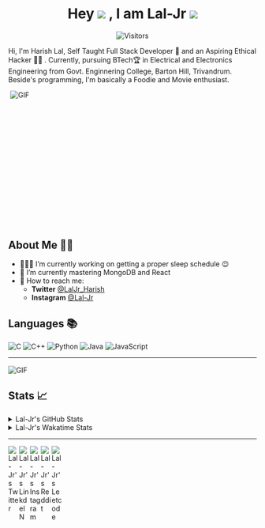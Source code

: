 <div align="center">
  
# Hey <img src="https://media.tenor.com/images/822fb670841c6f6582fefbb82e338a50/tenor.gif" width="29px"> , I am Lal-Jr <img src="https://i.pinimg.com/originals/9e/06/97/9e0697990828bb8319be8105c939b108.gif" width="70px">

![Visitors](https://visitor-badge.glitch.me/badge?page_id=Lal-Jr)

</div>

Hi, I'm Harish Lal, Self Taught Full Stack Developer 📖 and an Aspiring Ethical Hacker 👨‍💻 . Currently, pursuing BTech🏆 in Electrical and Electronics Engineering from Govt. Enginnering College, Barton Hill, Trivandrum. Beside's programming, I'm basically a Foodie and Movie enthusiast.

<img align="right" alt="GIF" height="300px" src="https://github.com/abhisheknaiidu/abhisheknaiidu/blob/master/code.gif?raw=true" width="500" height="320"/>

## About Me 👱🏼

- 👨🏽‍💻 I’m currently working on getting a proper sleep schedule :wink:
- 🌱 I’m currently mastering MongoDB and React
- 💬 How to reach me: 
    - **Twitter** [@LalJr_Harish](https://twitter.com/LalJr_Harish)
    - **Instagram** [@Lal-Jr](https://www.instagram.com/_lal._.jr_/)
    
## Languages 📚 

![C](https://img.shields.io/badge/-C-000?style=flat&logo=C)
![C++](https://img.shields.io/badge/-C++-000?style=flat&logo=C%2B%2B&logoColor=00599C)
![Python](https://img.shields.io/badge/-Python-000?style=flat&logo=python)
![Java](https://img.shields.io/badge/-Java-000?style=flat&logo=Java&logoColor=007396)
![JavaScript](https://img.shields.io/badge/-JavaScript-000?style=flat&logo=javascript)

---

<img align="center" alt="GIF" src="https://github4life.herokuapp.com/Lal-Jr.gif"/>

##  Stats 📈 

<details>
  <summary> Lal-Jr's GitHub Stats </summary>
<a href="https://github.com/Lal-Jr">
<img align="center" src="https://github-readme-stats.vercel.app/api?username=Lal-Jr&show_icons=true&theme=tokyonight&icon_color=6392DF&hide=prs" alt="Lal-Jr's GitHub Stats" />
</a> 
<a href="https://github.com/Lal-Jr">
<img align="center" src="https://github-readme-stats.vercel.app/api/top-langs/?username=Lal-Jr&layout=compact&show_icons=true&theme=tokyonight&icon_color=6392DF&hide=prs" />
</a>
</details>
<details>
<summary> Lal-Jr's Wakatime Stats </summary>
  
<!--START_SECTION:waka-->
![Profile Views](http://img.shields.io/badge/Profile%20Views-0-blue)

![Lines of code](https://img.shields.io/badge/From%20Hello%20World%20I%27ve%20Written-2.8%20million%20lines%20of%20code-blue)

**🐱 My Github Data** 

> 🏆 369 Contributions in the Year 2020
 > 
> 📦 17.6 kB Used in Github's Storage 
 > 
> 💼 Opted to Hire
 > 
> 📜 23 Public Repositories 
 > 
> 🔑 2 Private Repositories  

**I'm an Early 🐤** 

```text
🌞 Morning    51 commits     ████████░░░░░░░░░░░░░░░░░   32.9% 
🌆 Daytime    61 commits     █████████░░░░░░░░░░░░░░░░   39.35% 
🌃 Evening    32 commits     █████░░░░░░░░░░░░░░░░░░░░   20.65% 
🌙 Night      11 commits     █░░░░░░░░░░░░░░░░░░░░░░░░   7.1%

```
📅 **I'm Most Productive on Friday** 

```text
Monday       35 commits     █████░░░░░░░░░░░░░░░░░░░░   22.58% 
Tuesday      8 commits      █░░░░░░░░░░░░░░░░░░░░░░░░   5.16% 
Wednesday    22 commits     ███░░░░░░░░░░░░░░░░░░░░░░   14.19% 
Thursday     8 commits      █░░░░░░░░░░░░░░░░░░░░░░░░   5.16% 
Friday       67 commits     ██████████░░░░░░░░░░░░░░░   43.23% 
Saturday     11 commits     █░░░░░░░░░░░░░░░░░░░░░░░░   7.1% 
Sunday       4 commits      ░░░░░░░░░░░░░░░░░░░░░░░░░   2.58%

```


📊 **This Week I Spent My Time On** 

```text
💬 Programming Languages: 
Python                   4 hrs 15 mins       █████████████████░░░░░░░░   70.41% 
JavaScript               1 hr 24 mins        █████░░░░░░░░░░░░░░░░░░░░   23.17% 
JSON                     9 mins              ░░░░░░░░░░░░░░░░░░░░░░░░░   2.73% 
CSS                      9 mins              ░░░░░░░░░░░░░░░░░░░░░░░░░   2.6% 
HTML                     2 mins              ░░░░░░░░░░░░░░░░░░░░░░░░░   0.79%

🔥 Editors: 
VS Code                  6 hrs 3 mins        █████████████████████████   100.0%

```

**Timeline**

![Chart not found](https://raw.githubusercontent.com/Lal-Jr/Lal-Jr/master/charts/bar_graph.png) 


<!--END_SECTION:waka-->
</details>

--- 

<a href="https://twitter.com/LalJr_Harish">
  <img align="left" alt="Lal-Jr's Twitter" width="22px" src="https://cdn.jsdelivr.net/npm/simple-icons@v3/icons/twitter.svg" />
</a>
<a href="https://www.linkedin.com/in/Lal-Jr/">
  <img align="left" alt="Lal-Jr's LinkdeIN" width="22px" src="https://cdn.jsdelivr.net/npm/simple-icons@v3/icons/linkedin.svg" />
</a>
<a href="https://www.instagram.com/_lal._.jr_/">
  <img align="left" alt="Lal-Jr's Instagram" width="22px" src="https://cdn.jsdelivr.net/npm/simple-icons@v3/icons/instagram.svg" />
</a>
<a href="https://www.reddit.com/user/Lal-Jr/">
  <img align="left" alt="Lal-Jr's Reddit" width="22px" src="https://cdn.jsdelivr.net/npm/simple-icons@v3/icons/reddit.svg" />
</a>
<a href="https://leetcode.com/Lal-Jr/">
  <img align="left" alt="Lal-Jr's Leetcode" width="22px" src="https://cdn.jsdelivr.net/npm/simple-icons@v3/icons/leetcode.svg" />
</a>

